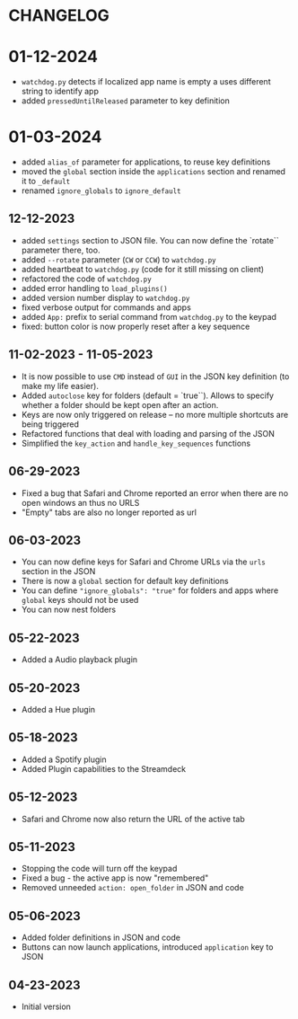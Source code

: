 
# CHANGELOG

# 01-12-2024

- `watchdog.py` detects if localized app name is empty a uses different string to identify app
- added `pressedUntilReleased` parameter to key definition

# 01-03-2024

- added `alias_of` parameter for applications, to reuse key definitions
- moved the `global` section inside the `applications` section and renamed it to `_default`
- renamed `ignore_globals` to `ignore_default`

## 12-12-2023

- added `settings` section to JSON file. You can now define the `rotate`` parameter there, too.
- added `--rotate` parameter (`CW` or `CCW`) to `watchdog.py`
- added heartbeat to `watchdog.py` (code for it still missing on client)
- refactored the code of `watchdog.py`
- added error handling to `load_plugins()`
- added version number display to `watchdog.py`
- fixed verbose output for commands and apps
- added `App:` prefix to serial command from `watchdog.py` to the keypad
- fixed: button color is now properly reset after a key sequence

## 11-02-2023 - 11-05-2023

- It is now possible to use `CMD` instead of `GUI` in the JSON key definition (to make my life easier).
- Added `autoclose` key for folders (default = `true``). Allows to specify whether a folder should be kept open after an action.
- Keys are now only triggered on release – no more multiple shortcuts are being triggered
- Refactored functions that deal with loading and parsing of the JSON
- Simplified the `key_action` and `handle_key_sequences` functions

## 06-29-2023

- Fixed a bug that Safari and Chrome reported an error when there are no open windows an thus no URLS
- "Empty" tabs are also no longer reported as url

## 06-03-2023

- You can now define keys for Safari and Chrome URLs via the `urls` section in the JSON
- There is now a `global` section for default key definitions
- You can define `"ignore_globals": "true"` for folders and apps where `global` keys should not be used
- You can now nest folders

## 05-22-2023

- Added a Audio playback plugin

## 05-20-2023

- Added a Hue plugin

## 05-18-2023

- Added a Spotify plugin
- Added Plugin capabilities to the Streamdeck

## 05-12-2023

- Safari and Chrome now also return the URL of the active tab

## 05-11-2023

- Stopping the code will turn off the keypad
- Fixed a bug - the active app is now "remembered"
- Removed unneeded `action: open_folder` in JSON and code

## 05-06-2023

- Added folder definitions in JSON and code
- Buttons can now launch applications, introduced `application` key to JSON

## 04-23-2023

- Initial version
